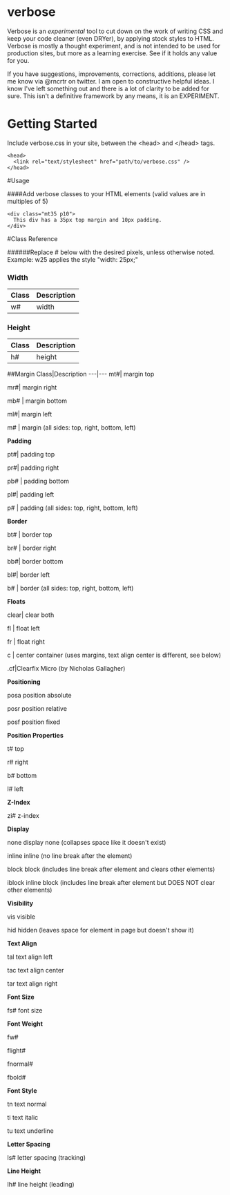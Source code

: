 verbose
=======
Verbose is an *experimental* tool to cut down on the work of writing CSS and keep your code cleaner (even DRYer), by applying stock styles to HTML. Verbose is mostly a thought experiment, and is not intended to be used for production sites, but more as a learning exercise. See if it holds any value for you. 

If you have suggestions, improvements, corrections, additions, please let me know via @rncrtr on twitter. I am open to constructive helpful ideas. I know I've left something out and there is a lot of clarity to be added for sure. This isn't a definitive framework by any means, it is an EXPERIMENT.


# Getting Started
Include verbose.css in your site, between the &lt;head&gt; and &lt;/head&gt; tags.

    <head>
      <link rel="text/stylesheet" href="path/to/verbose.css" />
    </head>

#Usage

####Add verbose classes to your HTML elements (valid values are in multiples of 5)
    
    <div class="mt35 p10">
      This div has a 35px top margin and 10px padding. 
    </div>

#Class Reference

######Replace # below with the desired pixels, unless otherwise noted. Example: w25 applies the style "width: 25px;" 

### Width
Class|Description
---|---
w#|width

### Height
Class|Description
---|---
h#|height



##Margin
Class|Description
---|---
mt#|    margin top

mr#|    margin right

mb# |   margin bottom

ml#|    margin left

m# |    margin (all sides: top, right, bottom, left)

**Padding**

pt#|    padding top

pr#|    padding right

pb# |   padding bottom

pl#|    padding left

p#  |   padding (all sides: top, right, bottom, left)

**Border**

bt# |   border top

br# |   border right

bb#|    border bottom

bl#|    border left

b# |    border (all sides: top, right, bottom, left)

**Floats**

clear|   clear both

fl |     float left

fr |     float right

c |      center container (uses margins, text align center is different, see below)

.cf|Clearfix Micro (by Nicholas Gallagher)

**Positioning**

posa   position absolute

posr   position relative

posf   position fixed

**Position Properties**

t#  top

r#  right

b#  bottom

l#  left


**Z-Index**

zi#  z-index

**Display**

none      display none (collapses space like it doesn't exist)

inline    inline (no line break after the element)

block     block (includes line break after element and clears other elements)

iblock    inline block (includes line break after element but DOES NOT clear other elements)


**Visibility**

vis    visible

hid    hidden  (leaves space for element in page but doesn't show it)

**Text Align**

tal    text align left

tac    text align center

tar    text align right

**Font Size**

fs#    font size

**Font Weight**

fw#

flight#

fnormal#

fbold#


**Font Style**

tn    text normal

ti    text italic

tu    text underline

**Letter Spacing**

ls#    letter spacing (tracking)

**Line Height**

lh#    line height (leading)